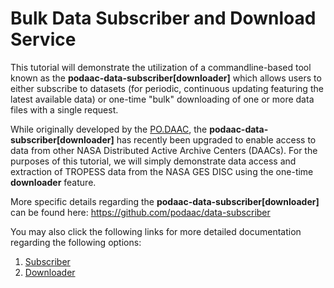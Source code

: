 # Bulk Data Subscriber and Download Service

This tutorial will demonstrate the utilization of a commandline-based tool known as the **podaac-data-subscriber[downloader]** which allows users to either subscribe to datasets (for periodic, continuous updating featuring the latest available data) or one-time "bulk" downloading of one or more data files with a single request.  

While originally developed by the [PO.DAAC](https://podaac.jpl.nasa.gov/), the **podaac-data-subscriber[downloader]** has recently been upgraded to enable access to data from other NASA Distributed Active Archive Centers (DAACs). For the purposes of this tutorial, we will simply demonstrate data access and extraction of TROPESS data from the NASA GES DISC using the one-time **downloader** feature. 

More specific details regarding the **podaac-data-subscriber[downloader]** can be found here: https://github.com/podaac/data-subscriber

You may also click the following links for more detailed documentation regarding the following options:
  1. [Subscriber](https://github.com/podaac/data-subscriber/blob/main/Downloader.md)
  2. [Downloader](https://github.com/podaac/data-subscriber/blob/main/Downloader.md)

